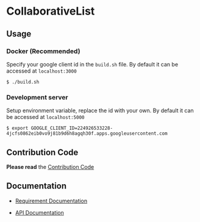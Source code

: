 # CollaborativeList

## Usage
### Docker (Recommended)
Specify your google client id in the `build.sh` file. By default it can be accessed at `localhost:3000`

`$ ./build.sh`

### Development server
Setup environment variable, replace the id with your own. By default it can be accessed at `localhost:5000`

`$ export GOOGLE_CLIENT_ID=224926533228-4jcfs0862eib0vo9j81b9d6h8agqh30f.apps.googleusercontent.com`

## Contribution Code
**Please read** the [Contribution Code](https://teamghostbuster.github.io/CollaborativeList/contribution-code/)

## Documentation
* [Requirement Documentation](https://teamghostbuster.github.io/CollaborativeList/)

* [API Documentation](https://teamghostbuster.github.io/restful-api)
